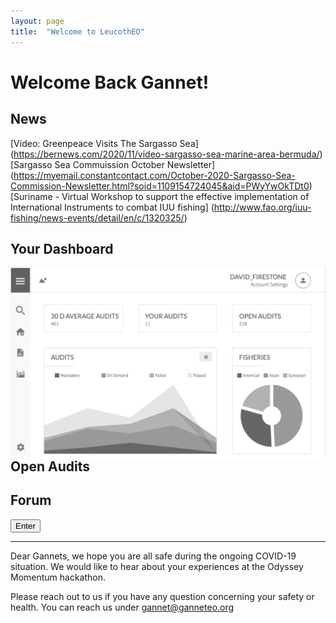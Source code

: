 ```yaml
---
layout: page
title:  "Welcome to LeucothEO"
---
```


# Welcome Back Gannet!

## News

[Video: Greenpeace Visits The Sargasso Sea] (https://bernews.com/2020/11/video-sargasso-sea-marine-area-bermuda/)
[Sargasso Sea Commuission October Newsletter] (https://myemail.constantcontact.com/October-2020-Sargasso-Sea-Commission-Newsletter.html?soid=1109154724045&aid=PWyYwOkTDt0)
[Suriname - Virtual Workshop to support the effective implementation of International Instruments to combat IUU fishing] (http://www.fao.org/iuu-fishing/news-events/detail/en/c/1320325/)


## Your Dashboard

<img src="assets/img/gannet_dashboard.png" alt="Gannet Dashboard" align="left">

## Open Audits

## Forum

<button onclick="document.location='https://www.youtube.com/watch?v=dQw4w9WgXcQ'">Enter</button>

<hr>

Dear Gannets, we hope you are all safe during the ongoing COVID-19 situation. We would like to hear about your experiences at the Odyssey Momentum hackathon. 

Please reach out to us if you have any question concerning your safety or health. You can reach us under gannet@ganneteo.org